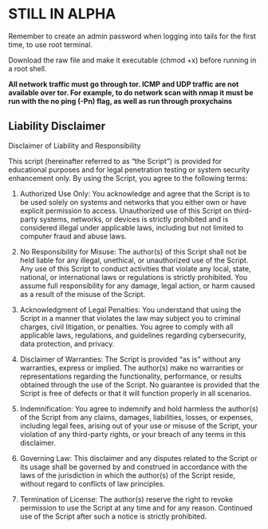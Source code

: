 # STILL IN ALPHA


Remember to create an admin password when logging into tails for the first time, to use root terminal.


Download the raw file and make it executable (chmod +x) before running in a root shell.


**All network traffic must go through tor. ICMP and UDP traffic are not available over tor. For example, to do network scan with nmap it must be run with the no ping (-Pn) flag, as well as run through proxychains**

## Liability Disclaimer

Disclaimer of Liability and Responsibility

This script (hereinafter referred to as “the Script”) is provided for educational purposes and for legal penetration testing or system security enhancement only. By using the Script, you agree to the following terms:

1. Authorized Use Only: 
You acknowledge and agree that the Script is to be used solely on systems and networks that you either own or have explicit permission to access. Unauthorized use of this Script on third-party systems, networks, or devices is strictly prohibited and is considered illegal under applicable laws, including but not limited to computer fraud and abuse laws.
	

2.	No Responsibility for Misuse:
The author(s) of this Script shall not be held liable for any illegal, unethical, or unauthorized use of the Script. Any use of this Script to conduct activities that violate any local, state, national, or international laws or regulations is strictly prohibited. You assume full responsibility for any damage, legal action, or harm caused as a result of the misuse of the Script.
	

3.	Acknowledgment of Legal Penalties:
You understand that using the Script in a manner that violates the law may subject you to criminal charges, civil litigation, or penalties. You agree to comply with all applicable laws, regulations, and guidelines regarding cybersecurity, data protection, and privacy.
	

4.	Disclaimer of Warranties:
The Script is provided “as is” without any warranties, express or implied. The author(s) make no warranties or representations regarding the functionality, performance, or results obtained through the use of the Script. No guarantee is provided that the Script is free of defects or that it will function properly in all scenarios.


5.	Indemnification:
You agree to indemnify and hold harmless the author(s) of the Script from any claims, damages, liabilities, losses, or expenses, including legal fees, arising out of your use or misuse of the Script, your violation of any third-party rights, or your breach of any terms in this disclaimer.


6.	Governing Law:
This disclaimer and any disputes related to the Script or its usage shall be governed by and construed in accordance with the laws of the jurisdiction in which the author(s) of the Script reside, without regard to conflicts of law principles.


7.	Termination of License:
The author(s) reserve the right to revoke permission to use the Script at any time and for any reason. Continued use of the Script after such a notice is strictly prohibited.
